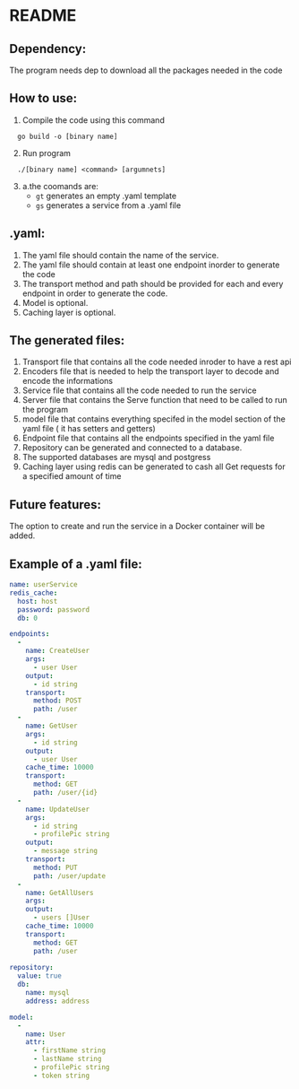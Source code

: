 # README

## Dependency:

The program needs dep to download all the packages needed in the code

## How to use:
1. Compile the code using this command
```
  go build -o [binary name]
```
2. Run program

```
  ./[binary name] <command> [argumnets]
```
3. a.the coomands are: 
   * `gt`  generates an empty .yaml template 
   * `gs`  generates a service from a .yaml file
## .yaml:

1. The yaml file should contain the name of the service.
2. The yaml file should contain at least one endpoint inorder to generate the code
3. The transport method and path should be provided for each and every endpoint in order to generate the code.
4. Model is optional.
5. Caching layer is optional.

## The generated files:

1. Transport file that contains all the code needed inroder to have a rest api
2. Encoders file that is needed to help the transport layer to decode and encode the informations
3. Service file that contains all the code needed to run the service
4. Server file that contains the Serve function that need to be called to run the program
5. model file that contains everything specifed in the model section of the yaml file ( it has setters and getters)
6. Endpoint file that contains all the endpoints specified in the yaml file
7. Repository can be generated and connected to a database.
8. The supported databases are mysql and postgress
9. Caching layer using redis can be generated to cash all Get requests for a specified amount of time

## Future features:
The option to create and run the service in a Docker container will be added.


## Example of a .yaml file:

```yaml
name: userService
redis_cache:
  host: host
  password: password
  db: 0

endpoints:
  -
    name: CreateUser
    args: 
      - user User
    output: 
      - id string
    transport: 
      method: POST
      path: /user
  -
    name: GetUser
    args: 
      - id string
    output: 
      - user User
    cache_time: 10000
    transport:
      method: GET
      path: /user/{id}
  -
    name: UpdateUser
    args: 
      - id string
      - profilePic string
    output: 
      - message string
    transport:
      method: PUT
      path: /user/update
  -
    name: GetAllUsers
    args:
    output: 
      - users []User
    cache_time: 10000
    transport:
      method: GET
      path: /user
  
repository:
  value: true
  db:
    name: mysql
    address: address

model:
  -
    name: User
    attr: 
      - firstName string 
      - lastName string  
      - profilePic string 
      - token string
```

